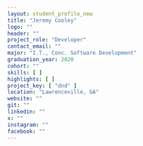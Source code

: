 ```yaml
---
layout: student_profile_new
title: "Jeremy Cooley"
logo: ""
header: ""
project_role: "Developer"
contact_email: ""
major: "I.T., Conc. Software Development"
graduation_year: 2020
cohort: ""
skills: [ ]
highlights: [ ]
project_key: [ "dnd" ]
location: "Lawrenceville, GA"
website: ""
git: ""
linkedin: ""
x: ""
instagram: ""
facebook: ""
---
```

